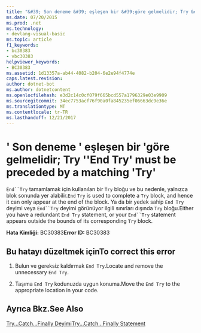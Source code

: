 ```yaml
---
title: "&#39; Son deneme &#39; eşleşen bir &#39;göre gelmelidir; Try &#39;"
ms.date: 07/20/2015
ms.prod: .net
ms.technology:
- devlang-visual-basic
ms.topic: article
f1_keywords:
- bc30383
- vbc30383
helpviewer_keywords:
- BC30383
ms.assetid: 1d13357a-ab44-4082-b204-6e2e94f4774e
caps.latest.revision: 
author: dotnet-bot
ms.author: dotnetcontent
ms.openlocfilehash: e3d2c14c0cf079f665bcd557a1796329e03e9909
ms.sourcegitcommit: 34ec7753acf76f90a0fa845235ef06663dc9e36e
ms.translationtype: MT
ms.contentlocale: tr-TR
ms.lasthandoff: 12/21/2017
---
```

# <a name="39end-try39-must-be-preceded-by-a-matching-39try39"></a><span data-ttu-id="cad0c-102">&#39; Son deneme &#39; eşleşen bir &#39;göre gelmelidir; Try &#39;</span><span class="sxs-lookup"><span data-stu-id="cad0c-102">&#39;End Try&#39; must be preceded by a matching &#39;Try&#39;</span></span>
<span data-ttu-id="cad0c-103">`End``Try` tamamlamak için kullanılan bir `Try` bloğu ve bu nedenle, yalnızca blok sonunda yer alabilir.</span><span class="sxs-lookup"><span data-stu-id="cad0c-103">`End` `Try` is used to complete a `Try` block, and hence it can only appear at the end of the block.</span></span> <span data-ttu-id="cad0c-104">Ya da bir yedek sahip `End Try` deyimi veya `End``Try` deyimi görünüyor ilgili sınırları dışında `Try` bloğu.</span><span class="sxs-lookup"><span data-stu-id="cad0c-104">Either you have a redundant `End Try` statement, or your `End``Try` statement appears outside the bounds of its corresponding `Try` block.</span></span>  
  
 <span data-ttu-id="cad0c-105">**Hata Kimliği:** BC30383</span><span class="sxs-lookup"><span data-stu-id="cad0c-105">**Error ID:** BC30383</span></span>  
  
## <a name="to-correct-this-error"></a><span data-ttu-id="cad0c-106">Bu hatayı düzeltmek için</span><span class="sxs-lookup"><span data-stu-id="cad0c-106">To correct this error</span></span>  
  
1.  <span data-ttu-id="cad0c-107">Bulun ve gereksiz kaldırmak `End Try`.</span><span class="sxs-lookup"><span data-stu-id="cad0c-107">Locate and remove the unnecessary `End Try`.</span></span>  
  
2.  <span data-ttu-id="cad0c-108">Taşıma `End Try` kodunuzda uygun konuma.</span><span class="sxs-lookup"><span data-stu-id="cad0c-108">Move the `End Try` to the appropriate location in your code.</span></span>  
  
## <a name="see-also"></a><span data-ttu-id="cad0c-109">Ayrıca Bkz.</span><span class="sxs-lookup"><span data-stu-id="cad0c-109">See Also</span></span>  
 [<span data-ttu-id="cad0c-110">Try...Catch...Finally Deyimi</span><span class="sxs-lookup"><span data-stu-id="cad0c-110">Try...Catch...Finally Statement</span></span>](../../visual-basic/language-reference/statements/try-catch-finally-statement.md)  
 
